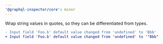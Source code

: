 ```yaml
---
'@graphql-inspector/core': minor
---
```


Wrap string values in quotes, so they can be differentiated from types.

```diff
- Input field 'Foo.b' default value changed from 'undefined' to 'Bbb'
+ Input field 'Foo.b' default value changed from 'undefined' to '"Bbb"'
```
